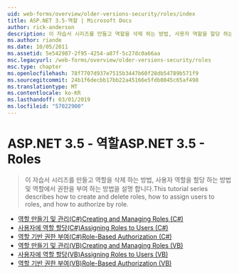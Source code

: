 ```yaml
---
uid: web-forms/overview/older-versions-security/roles/index
title: ASP.NET 3.5-역할 | Microsoft Docs
author: rick-anderson
description: 이 자습서 시리즈를 만들고 역할을 삭제 하는 방법, 사용자 역할을 할당 하는 방법 및 역할에서 권한을 부여 하는 방법을 설명 합니다.
ms.author: riande
ms.date: 10/05/2011
ms.assetid: 5e542987-2f95-4254-a87f-5c27dc0a66aa
msc.legacyurl: /web-forms/overview/older-versions-security/roles
msc.type: chapter
ms.openlocfilehash: 78f7707d937e7515b3447b60f28db54789b571f9
ms.sourcegitcommit: 24b1f6decbb17bb22a45166e5fdb0845c65af498
ms.translationtype: MT
ms.contentlocale: ko-KR
ms.lasthandoff: 03/01/2019
ms.locfileid: "57022900"
---
```

<a name="aspnet-35---roles"></a><span data-ttu-id="091ea-103">ASP.NET 3.5 - 역할</span><span class="sxs-lookup"><span data-stu-id="091ea-103">ASP.NET 3.5 - Roles</span></span>
====================
> <span data-ttu-id="091ea-104">이 자습서 시리즈를 만들고 역할을 삭제 하는 방법, 사용자 역할을 할당 하는 방법 및 역할에서 권한을 부여 하는 방법을 설명 합니다.</span><span class="sxs-lookup"><span data-stu-id="091ea-104">This tutorial series describes how to create and delete roles, how to assign users to roles, and how to authorize by role.</span></span>


- [<span data-ttu-id="091ea-105">역할 만들기 및 관리(C#)</span><span class="sxs-lookup"><span data-stu-id="091ea-105">Creating and Managing Roles (C#)</span></span>](creating-and-managing-roles-cs.md)
- [<span data-ttu-id="091ea-106">사용자에 역할 할당(C#)</span><span class="sxs-lookup"><span data-stu-id="091ea-106">Assigning Roles to Users (C#)</span></span>](assigning-roles-to-users-cs.md)
- [<span data-ttu-id="091ea-107">역할 기반 권한 부여(C#)</span><span class="sxs-lookup"><span data-stu-id="091ea-107">Role-Based Authorization (C#)</span></span>](role-based-authorization-cs.md)
- [<span data-ttu-id="091ea-108">역할 만들기 및 관리(VB)</span><span class="sxs-lookup"><span data-stu-id="091ea-108">Creating and Managing Roles (VB)</span></span>](creating-and-managing-roles-vb.md)
- [<span data-ttu-id="091ea-109">사용자에 역할 할당(VB)</span><span class="sxs-lookup"><span data-stu-id="091ea-109">Assigning Roles to Users (VB)</span></span>](assigning-roles-to-users-vb.md)
- [<span data-ttu-id="091ea-110">역할 기반 권한 부여(VB)</span><span class="sxs-lookup"><span data-stu-id="091ea-110">Role-Based Authorization (VB)</span></span>](role-based-authorization-vb.md)
